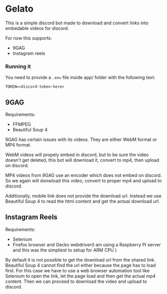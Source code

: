 # Gelato

This is a simple discord bot made to download and convert links into embedable videos for discord.

For now this supports: 
- 9GAG
- Instagram reels

### Running it
You need to provide a `.env` file inside app/ folder with the following text:
```
TOKEN=<discord-token-here>
```


## 9GAG
Requirements:
- FFMPEG
- Beautiful Soup 4
  
9GAG has certain issues with its videos. They are either WebM format or MP4 format.

WebM videos will propely embed in discord, but to be sure the video doesn't get deleted, this bot will download it, convert to mp4, then upload on discord.

MP4 videos from 9GAG use an encoder which does not embed on discord. So we again will donwload this video, convert to proper mp4 and upload to discord.

Additionally, mobile link does not provide the download url. Instead we use Beautiful Soup 4 to read the html content and get the actual download url.

## Instagram Reels
Requirements:
- Selenium
- Firefox browser and Gecko webdriver(I am using a Raspberry Pi server and this was the simpliest to setup for ARM CPU )

By default it is not possible to get the download url from the shared link. Beautiful Soup 4 cannot find the url either because the page has to load first.
For this case we have to use a web browser automation tool like Selenium to open the link, let the page load and then get the actual mp4 content. Then we can proceed to download the video and upload to discord.


